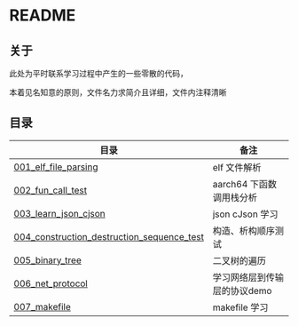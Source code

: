 # README

## 关于

此处为平时联系学习过程中产生的一些零散的代码，

本着见名知意的原则，文件名力求简介且详细，文件内注释清晰

## 目录

| 目录 | 备注 |
| - | - |
| [001_elf_file_parsing](001_elf_file_parsing) | elf 文件解析 |
| [002_fun_call_test](002_fun_call_test)| aarch64 下函数调用栈分析 |
| [003_learn_json_cjson](003_learn_json_cjson) | json cJson 学习 |
| [004_construction_destruction_sequence_test](004_construction_destruction_sequence_test) | 构造、析构顺序测试 |
| [005_binary_tree](005_binary_tree) | 二叉树的遍历 |
| [006_net_protocol](006_net_protocol) | 学习网络层到传输层的协议demo |
| [007_makefile](007_makefile) | makefile 学习 |



